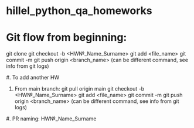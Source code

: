 # hillel_python_qa_homeworks

# Git flow from beginning:

git clone <url>
git checkout -b <HW№_Name_Surname>
git add <file_name>
git commit -m <message>
git push origin <branch_name> (can be different command, see info from git logs)

#. To add another HW
1. From main branch: 
git pull origin main
git checkout -b <HW№_Name_Surname>
git add <file_name>
git commit -m <message>
git push origin <branch_name> (can be different command, see info from git logs)

#. PR naming: HW№_Name_Surname
